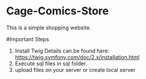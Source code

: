 # Cage-Comics-Store

This is a simple shopping website.

#Important Steps
1. Install Twig
   Details can be found here: https://twig.symfony.com/doc/2.x/installation.html
2. Execute sql files in sql folder
3. upload files on your server or create local server
